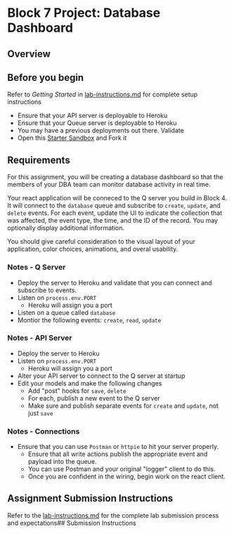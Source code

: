 # Block 7 Project: Database Dashboard

## Overview

## Before you begin
Refer to *Getting Started* in [lab-instructions.md](../../../reference/submission-instructions/labs.md) for complete setup instructions

* Ensure that your API server is deployable to Heroku
* Ensure that your Queue server is deployable to Heroku
* You may have a previous deployments out there. Validate
* Open this [Starter Sandbox](https://codesandbox.io/s/z6mpqy858m) and Fork it

## Requirements

For this assignment, you will be creating a database dashboard so that the members of your DBA team can monitor database activity in real time.

Your react application will be conneced to the Q server you build in Block 4. It will connect to the `database` queue and subscribe to `create`, `update`, and `delete` events. For each event, update the UI to indicate the collection that was affected, the event type, the time, and the ID of the record.  You may optionally display additional information.

You should give careful consideration to the visual layout of your application, color choices, animations, and overal usability.

### Notes - Q Server
* Deploy the server to Heroku and validate that you can connect and subscribe to events.
* Listen on `process.env.PORT`
  * Heroku will assign you a port
* Listen on a queue called `database`
* Montior the following events: `create`, `read`, `update`

### Notes - API Server
* Deploy the server to Heroku
* Listen on `process.env.PORT`
  * Heroku will assign you a port
* Alter your API server to connect to the Q server at startup
* Edit your models and make the following changes
  * Add "post" hooks for `save`, `delete` 
  * For each, publish a new event to the Q server
  * Make sure and publish separate events for `create` and `update`, not just `save`
  
### Notes - Connections
* Ensure that you can use `Postman` or `httpie` to hit your server properly.
  * Ensure that all write actions publish the appropriate event and payload into the queue.
  * You can use Postman and your original "logger" client to do this.
  * Once you are confident in the wiring, begin work on the react client.

## Assignment Submission Instructions
Refer to the [lab-instructions.md](../../../reference/submission-instructions/labs.md) for the complete lab submission process and expectations## Submission Instructions

